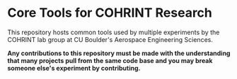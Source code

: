 # Core Tools for COHRINT Research

This repository hosts common tools used by multiple experiments by the COHRINT lab group at CU Boulder's Aerospace Engineering Sciences.

**Any contributions to this repository must be made with the understanding that many projects pull from the same code base and you may break someone else's experiment by contributing.**
